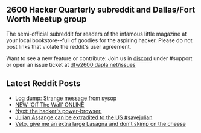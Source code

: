 ## 2600 Hacker Quarterly subreddit and Dallas/Fort Worth Meetup group
The semi-official subreddit for readers of the infamous little magazine at your local bookstore--full of goodies for the aspiring hacker. Please do not post links that violate the reddit's user agreement.

Want to see a new feature or contribute: 
Join us in [discord](https://dfw2600.dapla.net/chat) under #support or open an issue ticket at [dfw2600.dapla.net/issues](https://dfw2600.dapla.net/issues)

## Latest Reddit Posts
<!-- BLOG-POST-LIST:START -->
- [Log dump: Strange message from sysop](https://www.reddit.com/r/2600/comments/rgrvxk/log_dump_strange_message_from_sysop/)
- [NEW 'Off The Wall' ONLINE](https://2600.com/wall/14-12-2021)
- [Nyxt: the hacker's power-browser.](https://www.reddit.com/r/2600/comments/reqq5w/nyxt_the_hackers_powerbrowser/)
- [Julian Assange can be extradited to the US #savejulian](https://www.reddit.com/r/2600/comments/rdcrcf/julian_assange_can_be_extradited_to_the_us/)
- [Veto, give me an extra large Lasagna and don't skimp on the cheese](https://www.reddit.com/r/2600/comments/rc3vuc/veto_give_me_an_extra_large_lasagna_and_dont/)
<!-- BLOG-POST-LIST:END -->
